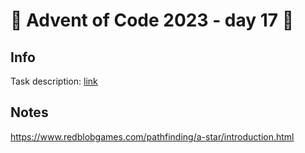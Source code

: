 # 🎄 Advent of Code 2023 - day 17 🎄

## Info

Task description: [link](https://adventofcode.com/2023/day/17)

## Notes

https://www.redblobgames.com/pathfinding/a-star/introduction.html